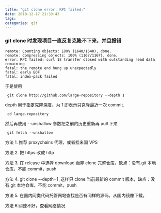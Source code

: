 ```yaml
---
title: "git clone error: RPC failed;"
date: 2018-12-17 21:30:43
tags: 
categories: git
---
```


### git clone 时发现项目一直反复克隆不下来，并且报错

```
remote: Counting objects: 100% (1640/1640), done.
remote: Compressing objects: 100% (1167/1167), done.
error: RPC failed; curl 18 transfer closed with outstanding read data remaining
fatal: the remote end hung up unexpectedly
fatal: early EOF
fatal: index-pack failed

```

于是使用

```
 git clone http://github.com/large-repository --depth 1
```

depth 用于指定克隆深度，为 1 即表示只克隆最近一次 commit.

```
 cd large-repository
```

然后再使用 --unshallow 参数把之前的历史重新再 pull 下来

```
 git fetch --unshallow
```

方法 1. 推荐 proxychains 代理，或者挂米国 VPS

方法 2. 把 https 改成 http

方法 3. 在 release 中选择 download 而非 clone 完整仓库，缺点：没有.git 本地仓库，不能 commit，push

方法 4. git clone --depth=1 ,这样只 clone 当前最新的 commit 版本，缺点：没有.git 本地仓库，不能 commit，push

方法 5. 在国内同类代码托管网站查找是否有同样的源码，从国内镜像下载。

方法 6.网速不好，查看网络情况
